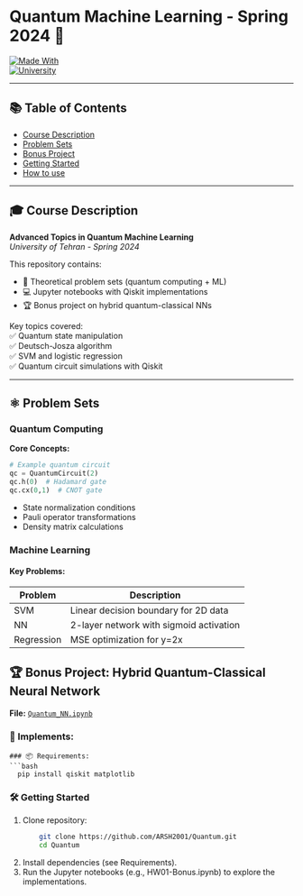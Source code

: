 # Quantum Machine Learning - Spring 2024 🌌  
[![Made With](https://img.shields.io/badge/Made%20with-Python%2C%20Qiskit%2C%20PyTorch-blue)]()  
[![University](https://img.shields.io/badge/University-University%20of%20Tehran-red)]()

---

## 📚 Table of Contents  
- [Course Description](#-course-description)  
- [Problem Sets](#%EF%B8%8F-problem-sets)  
- [Bonus Project](#-bonus-project)  
- [Getting Started](#-getting-started)  
- [How to use](#-How-to-use)
---

## 🎓 Course Description  
**Advanced Topics in Quantum Machine Learning**  
*University of Tehran - Spring 2024*  

This repository contains:  
- 📝 Theoretical problem sets (quantum computing + ML)  
- 💻 Jupyter notebooks with Qiskit implementations  
- 🏆 Bonus project on hybrid quantum-classical NNs  

Key topics covered:  
✅ Quantum state manipulation  
✅ Deutsch-Josza algorithm  
✅ SVM and logistic regression  
✅ Quantum circuit simulations with Qiskit

---

## ⚛️ Problem Sets  

### Quantum Computing  
**Core Concepts:**  
```python
# Example quantum circuit
qc = QuantumCircuit(2)
qc.h(0)  # Hadamard gate
qc.cx(0,1)  # CNOT gate
```
- State normalization conditions
- Pauli operator transformations
- Density matrix calculations
### Machine Learning
#### Key Problems:
| Problem    | Description                                 |
|-------------|---------------------------------------------|
| SVM        | Linear decision boundary for 2D data        |
| NN         | 2-layer network with sigmoid activation     |
| Regression | MSE optimization for y=2x                   |

## 🏆 Bonus Project: Hybrid Quantum-Classical Neural Network

**File:** [`Quantum_NN.ipynb`](./[Quantum_NN.ipynb](https://github.com/ARSH2001/Quantum/blob/main/HW01-Bonus.ipynb))

### 🔧 Implements:
```
### 📦 Requirements: 
```bash
  pip install qiskit matplotlib
```

### 🛠 Getting Started
1. Clone repository:
   ```bash
       git clone https://github.com/ARSH2001/Quantum.git
       cd Quantum
2. Install dependencies (see Requirements).
3. Run the Jupyter notebooks (e.g., HW01-Bonus.ipynb) to explore the implementations.
